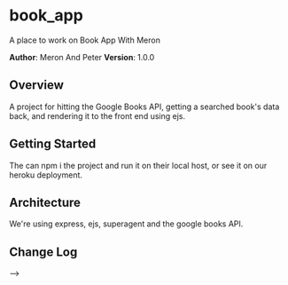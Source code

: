 # book_app
A place to work on Book App With Meron

**Author**: Meron And Peter
**Version**: 1.0.0 

## Overview
A project for hitting the Google Books API, getting a searched book's data back, and rendering it to the front end using ejs. 

## Getting Started

The can npm i the project and run it on their local host, or see it on our heroku deployment. 

## Architecture

We're using express, ejs, superagent and the google books API. 

## Change Log
<!-- Use this area to document the iterative changes made to your application as each feature is successfully implemented. Use time stamps. Here's an examples:

01-01-2001 4:59pm - Application now has a fully-functional express server, with GET and POST routes for the book resource.

## Credits and Collaborations
<!-- Give credit (and a link) to other people or resources that helped you build this application. -->
-->
```
